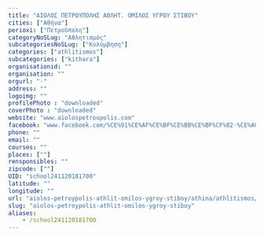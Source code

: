 ```yaml
---
title: "ΑΙΟΛΟΣ ΠΕΤΡΟΥΠΟΛΗΣ ΑΘΛΗΤ. ΟΜΙΛΟΣ ΥΓΡΟΥ ΣΤΙΒΟΥ"
cities: ["Αθήνα"]
perioxi: ["Πετρούπολη"]
categoryNoSLug: "Αθλητισμός"
subcategoriesNoSLug: ["Κολύμβηση"]
categories: ["athlitismos"]
subcategories: ["kithara"]
organisationid: ""
organisation: ""
orgurl: "-"
address: ""
logoimg: ""
profilePhoto : "downloaded"
coverPhoto : "downloaded"
website: "www.aiolospetroupolis.com"
facebook: "www.facebook.com/%CE%91%CE%AF%CE%BF%CE%BB%CE%BF%CF%82-%CE%A0%CE%B5%CF%84%CF%81%CE%BF%CF%8D%CF%80%CE%BF%CE%BB%CE%B7%CF%82-907917315951698/"
phone: ""
email: ""
courses: ""
places: [""]
rensponsibles: ""
zipcode: [""]
UID: "school241120181700"
latitude: ""
longitude: ""
url: "aiolos-petroypolis-athlit-omilos-ygroy-stiboy/athina/athlitismos/kithara"
slug: "aiolos-petroypolis-athlit-omilos-ygroy-stiboy"
aliases:
    - /school241120181700
---
```





